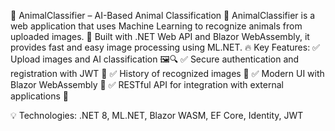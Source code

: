 🦁 AnimalClassifier – AI-Based Animal Classification 🐾
AnimalClassifier is a web application that uses Machine Learning to recognize animals from uploaded images. 🚀 Built with .NET Web API and Blazor WebAssembly, it provides fast and easy image processing using ML.NET.
🔥 Key Features:
✅ Upload images and AI classification 🖼️🔍
✅ Secure authentication and registration with JWT 📌
✅ History of recognized images 📜
✅ Modern UI with Blazor WebAssembly 🎨
✅ RESTful API for integration with external applications 📡

💡 Technologies: .NET 8, ML.NET, Blazor WASM, EF Core, Identity, JWT
